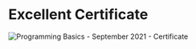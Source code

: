 # Excellent Certificate
![Programming Basics - September 2021 - Certificate](https://user-images.githubusercontent.com/112066009/187759612-98f3b0e2-0223-4a9a-a359-d7be78f5fc71.jpeg)
